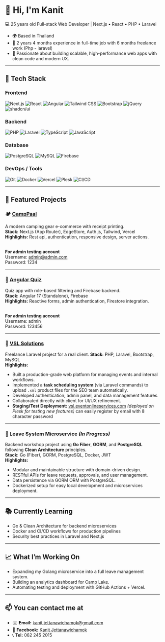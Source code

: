 # 👋 Hi, I'm Kanit

💻 25 years old Full-stack Web Developer | Next.js • React • PHP • Laravel
- 🌍 Based in Thailand
- 🚀 2 years 4 months experience in full-time job with 6 months freelance work (Php - laravel)
- 🚀 Passionate about building scalable, high-performance web apps with clean code and modern UX.

---

## 🧰 Tech Stack
### Frontend
![Next.js](https://img.shields.io/badge/Next.js-black?style=flat&logo=next.js&logoColor=white) 
![React](https://img.shields.io/badge/React-61DAFB?style=flat&logo=react&logoColor=white) 
![Angular](https://img.shields.io/badge/Angular-DD0031?style=flat&logo=angular&logoColor=white) 
![Tailwind CSS](https://img.shields.io/badge/Tailwind_CSS-06B6D4?style=flat&logo=tailwind-css&logoColor=white) 
![Bootstrap](https://img.shields.io/badge/Bootstrap-7952B3?style=flat&logo=bootstrap&logoColor=white) 
![jQuery](https://img.shields.io/badge/jQuery-0769AD?style=flat&logo=jquery&logoColor=white) 
![shadcn/ui](https://img.shields.io/badge/shadcn-ui-4F46E5?style=flat&logoColor=white)

### Backend
![PHP](https://img.shields.io/badge/PHP-777BB4?style=flat&logo=php&logoColor=white) 
![Laravel](https://img.shields.io/badge/Laravel-FF2D20?style=flat&logo=laravel&logoColor=white) 
![TypeScript](https://img.shields.io/badge/TypeScript-3178C6?style=flat&logo=typescript&logoColor=white)
![JavaScript](https://img.shields.io/badge/JavaScript-F7DF1E?style=flat&logo=javascript&logoColor=black)

### Database
![PostgreSQL](https://img.shields.io/badge/PostgreSQL-316192?style=flat&logo=postgresql&logoColor=white) 
![MySQL](https://img.shields.io/badge/MySQL-4479A1?style=flat&logo=mysql&logoColor=white) 
![Firebase](https://img.shields.io/badge/Firebase-FFCA28?style=flat&logo=firebase&logoColor=black) 

### DevOps / Tools
![Git](https://img.shields.io/badge/Git-F05032?style=flat&logo=git&logoColor=white) 
![Docker](https://img.shields.io/badge/Docker-2496ED?style=flat&logo=docker&logoColor=white) 
![Vercel](https://img.shields.io/badge/Vercel-000000?style=flat&logo=vercel&logoColor=white) 
![Plesk](https://img.shields.io/badge/Plesk-339933?style=flat&logo=plesk&logoColor=white) 
![CI/CD](https://img.shields.io/badge/CI/CD-orange?style=flat)

---

## 🧩 Featured Projects

### 🏕️ <a href="https://camp-lake.vercel.app" target="_blank">CampPaal</a>
A modern camping gear e-commerce with receipt printing.  
**Stack:** Next.js (App Router), EdgeStore, Auth.js, Tailwind, Vercel  
**Highlights:** Rest api, authentication, responsive design, server actions.

<br>**For admin testing account**
<br>Username: admin@admin.com
<br>Password: 1234

---

### 🧠 <a href="https://angularquiz-84f99.web.app" target="_blank">Angular Quiz</a>
Quiz app with role-based filtering and Firebase backend.  
**Stack:** Angular 17 (Standalone), Firebase  
**Highlights:** Reactive forms, admin authentication, Firestore integration.

<br>**For admin testing account**
<br>Username: admin
<br>Password: 123456

---

### 🐘 <a href="https://vsl.eventonlineservices.com" target="_blank">VSL Solutions</a>
Freelance Laravel project for a real client.
**Stack:** PHP, Laravel, Bootstrap, MySQL  
**Highlights:**  
- Built a production-grade web platform for managing events and internal workflows.
- Implemented a **task scheduling system** (via Laravel commands) to upload `.xml` product files for the SEO team automatically.  
- Developed authentication, admin panel, and data management features.  
- Collaborated directly with client for UI/UX refinement.  
- **Staging/Test Deployment:** <a href="https://vsl.eventonlineservices.com" target="_blank">vsl.eventonlineservices.com</a> *(deployed on Plesk for testing new features)* can easily register by email with 8 character password

---

### 🐹 Leave System Microservice *(In Progress)*
Backend workshop project using **Go Fiber**, **GORM**, and **PostgreSQL** following **Clean Architecture** principles.  
**Stack:** Go (Fiber), GORM, PostgreSQL, Docker, JWT  
**Highlights:**  
- Modular and maintainable structure with domain-driven design.  
- RESTful APIs for leave requests, approvals, and user management.  
- Data persistence via GORM ORM with PostgreSQL.  
- Dockerized setup for easy local development and microservices deployment.

---

## 📚 Currently Learning
- Go & Clean Architecture for backend microservices  
- Docker and CI/CD workflows for production pipelines  
- Security best practices in Laravel and Next.js

---

## 📈 What I’m Working On
- Expanding my Golang microservice into a full leave management system.  
- Building an analytics dashboard for Camp Lake.  
- Automating testing and deployment with GitHub Actions + Vercel.

---

## 📫 You can contact me at
- ✉️ **Email:** [kanit.jettanawichamok@gmail.com](mailto:kanit.jettanawichamok@gmail.com)  
- 📘 **Facebook:** [Kanit Jettanawichamok](https://www.facebook.com/Kanit.Jettanawichamok)  
- 📞 **Tel:** 062 245 2015
